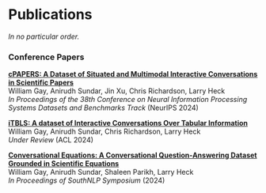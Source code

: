 # Publications
_In no particular order._

### Conference Papers

**[cPAPERS: A Dataset of Situated and Multimodal Interactive Conversations in Scientific Papers](https://scholar.google.com/citations?view_op=view_citation&hl=en&user=vBwHaN4AAAAJ&citation_for_view=vBwHaN4AAAAJ:d1gkVwhDpl0C)**  
William Gay, Anirudh Sundar, Jin Xu, Chris Richardson, Larry Heck  
*In Proceedings of the 38th Conference on Neural Information Processing Systems Datasets and Benchmarks Track* (NeurIPS 2024)

**[iTBLS: A dataset of Interactive Conversations Over Tabular Information](https://scholar.google.com/citations?view_op=view_citation&hl=en&user=vBwHaN4AAAAJ&citation_for_view=vBwHaN4AAAAJ:u-x6o8ySG0sC)**  
William Gay, Anirudh Sundar, Chris Richardson, Larry Heck  
*Under Review* (ACL 2024)

**[Conversational Equations: A Conversational Question-Answering Dataset Grounded in Scientific Equations](https://scholar.google.com/citations?view_op=view_citation&hl=en&user=vBwHaN4AAAAJ&citation_for_view=vBwHaN4AAAAJ:u5HHmVD_uO8C)**  
William Gay, Anirudh Sundar, Shaleen Parikh, Larry Heck  
*In Proceedings of SouthNLP Symposium* (2024)